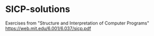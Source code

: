 SICP-solutions
==============

Exercises from "Structure and Interpretation of Computer Programs" 
https://web.mit.edu/6.001/6.037/sicp.pdf
